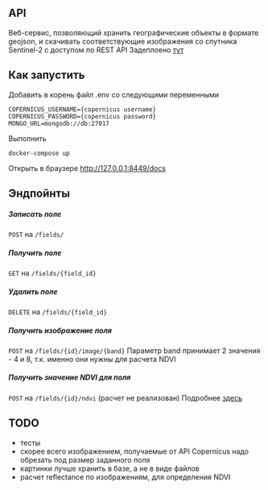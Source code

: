 ## API
Веб-сервис, позволяющий хранить географические объекты в формате geojson,
и скачивать соответствующие изображения со спутника Sentinel-2 с доступом по REST API
Задеплоено [тут](http://ec2-3-122-231-1.eu-central-1.compute.amazonaws.com:8449/)

## Как запустить
Добавить в корень файл .env со следующими переменными
```
COPERNICUS_USERNAME={copernicus username}
COPERNICUS_PASSWORD={copernicus password}
MONGO_URL=mongodb://db:27017
```
Выполнить
```
docker-compose up
```
Открыть в браузере http://127.0.0.1:8449/docs
## Эндпойнты
##### Записать поле
`POST` на ```/fields/```
##### Получить поле
`GET` на ```/fields/{field_id}```
##### Удалить поле
`DELETE` на ```/fields/{field_id}```
##### Получить изображение поля
`POST` на ```/fields/{id}/image/{band}```
Параметр band принимает 2 значения - 4 и 8, т.к. именно они нужны для расчета NDVI
##### Получить значение NDVI для поля
`POST` на ```/fields/{id}/ndvi``` (расчет не реализован)
Подробнее [здесь](http://ec2-3-122-231-1.eu-central-1.compute.amazonaws.com:8449/docs)

## TODO
- тесты
- скорее всего изображением, получаемые от API Copernicus надо обрезать под размер заданного поля
- картинки лучше хранить в базе, а не в виде файлов
- расчет reflectance по изображениям, для определения NDVI
